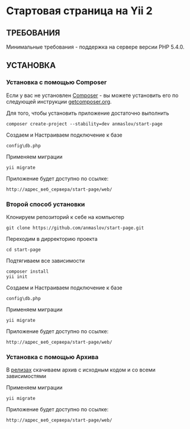 Стартовая страница на Yii 2
================================

ТРЕБОВАНИЯ
------------

Минимальные требования - поддержка на сервере версии PHP 5.4.0.

УСТАНОВКА
------------

### Установка с помощью Composer

Если у вас не установлен [Composer](http://getcomposer.org/) - вы можете установить его по следующей инструкции [getcomposer.org](http://getcomposer.org/doc/00-intro.md#installation-nix).

Для того, чтобы установить приложение достаточно выполнить

~~~
composer create-project --stability=dev anmaslov/start-page
~~~

Создаем и Настраиваем подключение к базе

~~~
config\db.php
~~~

Применяем миграции

~~~
yii migrate
~~~

Приложение будет доступно по ссылке:

~~~
http://адрес_веб_сервера/start-page/web/
~~~

### Второй способ установки

Клонируем репозиторий к себе на компьютер

~~~
git clone https://github.com/anmaslov/start-page.git
~~~

Переходим в дирректорию проекта

~~~
cd start-page
~~~

Подтягиваем все зависимости

~~~
composer install
yii init
~~~

Создаем и Настраиваем подключение к базе

~~~
config\db.php
~~~

Применяем миграции

~~~
yii migrate
~~~

Приложение будет доступно по ссылке:

~~~
http://адрес_веб_сервера/start-page/web/
~~~

### Установка с помощью Архива

В [релизах](/anmaslov/start-page/releases) скачиваем архив с исходным кодом и со всеми зависимостями

Применяем миграции

~~~
yii migrate
~~~

Приложение будет доступно по ссылке:

~~~
http://адрес_веб_сервера/start-page/web/
~~~